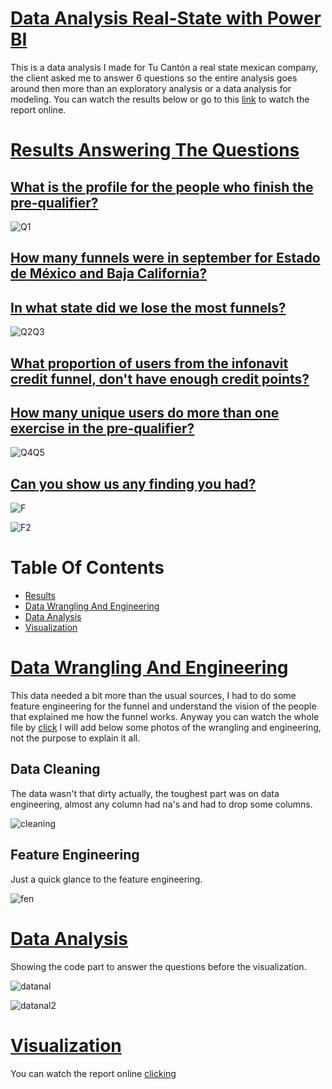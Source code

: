 # [Data Analysis Real-State with Power BI](#Table-Of-Contents)
This is a data analysis I made for Tu Cantón a real state mexican company, the client asked me to answer 6 questions so the entire analysis goes around then more than an exploratory analysis or a data analysis for modeling. 
You can watch the results below or go to this [link](https://app.powerbi.com/view?r=eyJrIjoiZWQyMjQxMDEtZjIyMC00OWFkLTkwYmYtMmVlZDVlYjZiZjNiIiwidCI6IjJlZGE0M2M5LTUxYzktNDAwMi1iZjJmLTlmY2QwMzZmNjdkNyJ9&pageName=ReportSectionf6913e9c09601dd278ae) to watch the report online.

# [Results Answering The Questions](#Table-Of-Contents)


## [What is the profile for the people who finish the pre-qualifier?](#Table-Of-Contents)

![Q1](https://user-images.githubusercontent.com/58957744/116601265-ebb3a080-a8ef-11eb-8505-5ea5568eb9d5.png)

## [How many funnels were in september for Estado de México and Baja California?](#Table-Of-Contents)
## [In what state did we lose the most funnels?](#Table-Of-Contents)

![Q2Q3](https://user-images.githubusercontent.com/58957744/116601267-ec4c3700-a8ef-11eb-9382-fb3d69d2919b.png)


## [What proportion of users from the infonavit credit funnel, don't have enough credit points?](#Table-Of-Contents)
## [How many unique users do more than one exercise in the pre-qualifier?](#Table-Of-Contents)

![Q4Q5](https://user-images.githubusercontent.com/58957744/116601269-ece4cd80-a8ef-11eb-974b-a7d0efa2b3c3.png)


## [Can you show us any finding you had?](#Table-Of-Contents)

![F](https://user-images.githubusercontent.com/58957744/116601271-ece4cd80-a8ef-11eb-9d4b-08c2a0e8bc58.png)

![F2](https://user-images.githubusercontent.com/58957744/116601264-eb1b0a00-a8ef-11eb-9f8a-d99dec7f6e73.png)


# Table Of Contents
* [Results](#Results-Answering-The-Questions)
* [Data Wrangling And Engineering](#Data-Wrangling-And-Engineering)
* [Data Analysis](#Data-Analysis)
* [Visualization](#Visualization)

# [Data Wrangling And Engineering](#Table-Of-Contents)
This data needed a bit more than the usual sources, I had to do some feature engineering for the funnel and understand the vision of the people that explained me how the funnel works. Anyway you can watch the whole file by [click](https://github.com/JorgePablol/Data-Analysis-Real-State-with-Power-BI/blob/main/LimpiaTuCanton.ipynb) I will add below some photos of the wrangling and engineering, not the purpose to explain it all.


## Data Cleaning
The data wasn't that dirty actually, the toughest part was on data engineering, almost any column had na's and had to drop some columns.

![cleaning](https://user-images.githubusercontent.com/58957744/116607946-3e915600-a8f8-11eb-922f-db964625b8d7.png)

## Feature Engineering
Just a quick glance to the feature engineering.

![fen](https://user-images.githubusercontent.com/58957744/116607944-3df8bf80-a8f8-11eb-9ead-7db3a99e937d.png)


# [Data Analysis](#Table-Of-Contents)
Showing the code part to answer the questions before the visualization.

![datanal](https://user-images.githubusercontent.com/58957744/116607948-3e915600-a8f8-11eb-8eb8-e510cb20bc9e.png)

![datanal2](https://user-images.githubusercontent.com/58957744/116607950-3f29ec80-a8f8-11eb-8fc0-4f7f075b2541.png)

# [Visualization](#Table-Of-Contents)
You can watch the report online [clicking](https://app.powerbi.com/view?r=eyJrIjoiZWQyMjQxMDEtZjIyMC00OWFkLTkwYmYtMmVlZDVlYjZiZjNiIiwidCI6IjJlZGE0M2M5LTUxYzktNDAwMi1iZjJmLTlmY2QwMzZmNjdkNyJ9&pageName=ReportSectionf6913e9c09601dd278ae)
